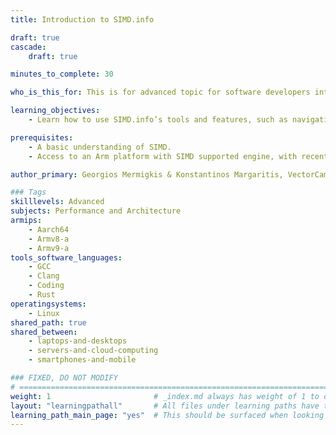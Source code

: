 ```yaml
---
title: Introduction to SIMD.info

draft: true
cascade:
    draft: true

minutes_to_complete: 30

who_is_this_for: This is for advanced topic for software developers interested in porting SIMD code across Arm platforms.

learning_objectives: 
    - Learn how to use SIMD.info’s tools and features, such as navigation, search, and comparison, to simplify the process of finding equivalent SIMD intrinsics between architectures and improving code portability.

prerequisites:
    - A basic understanding of SIMD.
    - Access to an Arm platform with SIMD supported engine, with recent versions of a C compiler (Clang or GCC) installed.

author_primary: Georgios Mermigkis & Konstantinos Margaritis, VectorCamp

### Tags
skilllevels: Advanced
subjects: Performance and Architecture
armips:
    - Aarch64
    - Armv8-a
    - Armv9-a
tools_software_languages:
    - GCC
    - Clang
    - Coding
    - Rust
operatingsystems:
    - Linux
shared_path: true
shared_between:
    - laptops-and-desktops
    - servers-and-cloud-computing
    - smartphones-and-mobile

### FIXED, DO NOT MODIFY
# ================================================================================
weight: 1                       # _index.md always has weight of 1 to order correctly
layout: "learningpathall"       # All files under learning paths have this same wrapper
learning_path_main_page: "yes"  # This should be surfaced when looking for related content. Only set for _index.md of learning path content.
---
```

